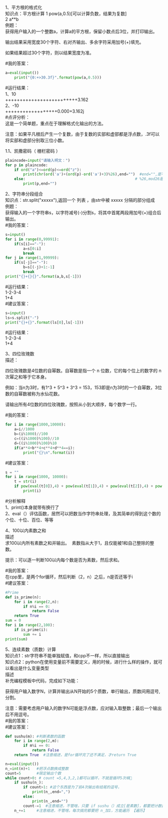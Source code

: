 1、平方根的格式化     
知识点：平方根计算 1  pow(a,0.5)[可以计算负数，结果为复数]      
          2  a**b           
例题：   
获得用户输入的一个整数a，计算a的平方根，保留小数点后3位，并打印输出。‪‬‪‬‪‬‪‬‪‬‮‬‭‬‪‬‪‬‪‬‪‬‪‬‪‬‮‬‫‬‮‬‪‬‪‬‪‬‪‬‪‬‮‬‪‬‫‬‪‬‪‬‪‬‪‬‪‬‮‬‫‬‪‬‪‬‪‬‪‬‪‬‪‬‮‬‪‬‫‬  

输出结果采用宽度30个字符、右对齐输出、多余字符采用加号(+)填充。‪‬‪‬‪‬‪‬‪‬‮‬‭‬‪‬‪‬‪‬‪‬‪‬‪‬‮‬‫‬‮‬‪‬‪‬‪‬‪‬‪‬‮‬‪‬‫‬‪‬‪‬‪‬‪‬‪‬‮‬‫‬‪‬‪‬‪‬‪‬‪‬‪‬‮‬‪‬‫‬  

如果结果超过30个字符，则以结果宽度为准。      

#我的答案：  
```py
a=eval(input())
    print("{0:+>30.3f}".format(pow(a,0.5)))
```
#运行结果：  
1、10    
+++++++++++++++++++++++++3.162   
2、-10  
++++++++++++++++++0.000+3.162j   
#点评分析：  
这是一个简单题，重点在于理解格式化输出的方法。   

注意：如果平凡根后产生一个复数，由于复数的实部和虚部都是浮点数，.3f可以将实部和虚部分别取三位小数。   

1.1、凯撒密码（ 栅栏密码 ） 
```py
plaincode=input("请输入明文：")
for p in plaincode:
    if ord("a")<=ord(p)<=ord("z"):
        print(chr(ord('a')+(ord(p)-ord('a')+3)%26),end="")  #end="",是不想让【循环】输出换行。因为print自带换行。
    else:                                                 # %26,mod26是因为＋3后可能超出范围，通过这个操作限定范围
        print(p,end="")
```
2、字符串分段组合   
知识点：str.split("xxxxx"),返回一个 列表 ，由str中被 xxxxx 分隔的部分组成   
例题：   
获得输入的一个字符串s，以字符减号(-)分割s，将其中首尾两段用加号(+)组合后输出。    
#我的答案：   
```py
s=input()
for i in range(0,99991):
    if(s[i]=="-"):
        a=s[0:i]
        break
for j in range(1,99999):
    if(s[-j]=="-"):
        b=s[(-j)+1:-1]
        break
print("{}+{}{}".format(a,b,s[-1]))
```
#运行结果：   
1-2-3-4   
1+4   
#建议答案：   
```py
s=input()
ls=s.split("-")
print("{}+{}".format(ls[0],ls[-1]))
```
#运行结果：   
1-2-3-4   
1+4   

3、四位玫瑰数   
描述‪‬‪‬‪‬‪‬‪‬‮‬‭‬‪‬‪‬‪‬‪‬‪‬‪‬‮‬‫‬‮‬‪‬‪‬‪‬‪‬‪‬‮‬‪‬‫‬‪‬‪‬‪‬‪‬‪‬‮‬‫‬‪‬‪‬‪‬‪‬‪‬‪‬‮‬‪‬‫‬：   

四位玫瑰数是4位数的自幂数。自幂数是指一个 n 位数，它的每个位上的数字的 n 次幂之和等于它本身。‪‬‪‬‪‬‪‬‪‬‮‬‭‬‪‬‪‬‪‬‪‬‪‬‪‬‮‬‫‬‮‬‪‬‪‬‪‬‪‬‪‬‮‬‪‬‫‬‪‬‪‬‪‬‪‬‪‬‮‬‫‬‪‬‪‬‪‬‪‬‪‬‪‬‮‬‪‬‫‬     

例如：当n为3时，有1^3 + 5^3 + 3^3 = 153，153即是n为3时的一个自幂数，3位数的自幂数被称为水仙花数。‪‬‪‬‪‬‪‬‪‬‮‬‭‬‪‬‪‬‪‬‪‬‪‬‪‬‮‬‫‬‮‬‪‬‪‬‪‬‪‬‪‬‮‬‪‬‫‬‪‬‪‬‪‬‪‬‪‬‮‬‫‬‪‬‪‬‪‬‪‬‪‬‪‬‮‬‪‬‫‬   

请输出所有4位数的四位玫瑰数，按照从小到大顺序，每个数字一行。   ‪‬‪‬‪‬‪‬‪‬‮‬‭‬‪‬‪‬‪‬‪‬‪‬‪‬‮‬‫‬‮‬‪‬‪‬‪‬‪‬‪‬‮‬‪‬‫‬‪‬‪‬‪‬‪‬‪‬‮‬‫‬‪‬‪‬‪‬‪‬‪‬‪‬‮‬‪‬‫‬


#我的答案：   
```py
for i in range(1000,10000):
    a=i//1000
    b=(i%1000)//100
    c=((i%1000)%100)//10
    d=((i%1000)%100)%10
    if(a**4+b**4+c**4+d**4==i):
        print("{}\n".format(i))
```
#建议答案：   
```py
s = ""
for i in range(1000, 10000):
    t = str(i)
    if pow(eval(t[0]),4) + pow(eval(t[1]),4) + pow(eval(t[2]),4) + pow(eval(t[3]),4) == i :
        print(i)
```
#分析解释   
1、print()本身就带有换行了   
2、eval（）评估函数，居然可以把数当作字符串处理，及其简单的得到这个数的个位、十位、百位、等等             

4、100以内素数之和   
描述   
求100以内所有素数之和并输出。‪‬‪‬   ‪‬‪‬‪‬‮‬‭‬‪‬‪‬‪‬‪‬‪‬‪‬‮‬‫‬‮‬‪‬‪‬‪‬‪‬‪‬‮‬‪‬‫‬‪‬‪‬‪‬‪‬‪‬‮‬‫‬‪‬‪‬‪‬‪‬‪‬‪‬‮‬‪‬‫‬
素数指从大于1，且仅能被1和自己整除的整数。   ‪‬‪‬‪‬‪‬‪‬‮‬‭‬‪‬‪‬‪‬‪‬‪‬‪‬‮‬‫‬‮‬‪‬‪‬‪‬‪‬‪‬‮‬‪‬‫‬‪‬‪‬‪‬‪‬‪‬‮‬‫‬‪‬‪‬‪‬‪‬‪‬‪‬‮‬‪‬‫‬

提示：可以逐一判断100以内每个数是否为素数，然后求和。   

#我的答案：   
在cpp里，是两个for循环，然后判断（2，n）之后，n是否还等于i   
#建议答案：   
```py
#Prime
def is_prime(n):
    for i in range(2,n):
        if n%i == 0:
            return False
    return True
sum = 0
for i in range(2,100):
    if is_prime(i):
        sum += i
print(sum)
```
5、连续素数（质数）计算    
知识点1：str字符串不能单独赋值，和cpp不一样，所以直接输出   
知识点2：python在使用变量前不需要定义，用的时候，进行什么样的操作，就可以看出是什么变量类型   
描述   
补充编程模板中代码，完成如下功能：   ‪‬‪‬‪‬‪‬‪‬‮‬‭‬‪‬‪‬‪‬‪‬‪‬‪‬‮‬‫‬‮‬‪‬‪‬‪‬‪‬‪‬‮‬‪‬‫‬‪‬‪‬‪‬‪‬‪‬‮‬‫‬‪‬‪‬‪‬‪‬‪‬‪‬‮‬‪‬‫‬

获得用户输入数字N，计算并输出从N开始的5个质数，单行输出，质数间用逗号,分割。‪‬‪‬‪‬‪‬‪‬‮‬‭‬‪‬‪‬‪‬‪‬‪‬‪‬‮‬‫‬‮‬‪‬‪‬‪‬‪‬‪‬‮‬‪‬‫‬‪‬‪‬‪‬‪‬‪‬‮‬‫‬‪‬‪‬‪‬‪‬‪‬‪‬‮‬‪‬‫‬   

注意：需要考虑用户输入的数字N可能是浮点数，应对输入取整数；最后一个输出后不用逗号。   
#我的答案：  
#建议答案：   
```py
def sushu(m): #判断素数的函数
    for i in range(2,m):
        if m%i == 0:
            return False
    return True  #注意缩进，是for循环完了还不满足，才return True

n=eval(input())
n_=int(n)+1   #把浮点数换成整数
count=5       #限定输出个数
while count>0: # count =5,4,3,2,1都可以循环，不就是循环5次嘛🐎
    if sushu(n_):
        if count>1: #这个东西是为了前4次输出有结尾的逗号，
            print(n_,end=",")
        else:
            print(n_,end="")
        count-=1  #注意缩进，不管啥，只要 if sushu（）成立[是素数]，都要把计数器减1
    n_+=1     #注意缩进，不管啥，每次搞完都要把 n_加1，方能遍历 【遍历】
```


